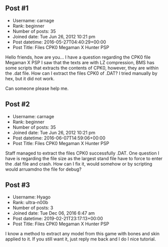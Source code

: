 ## Post #1
- Username: carnage
- Rank: beginner
- Number of posts: 35
- Joined date: Tue Jun 26, 2012 10:21 pm
- Post datetime: 2016-05-27T04:40:29+00:00
- Post Title: Files CPK0 Megaman X Hunter PSP

Hello friends, how are you...
I have a question regarding the CPK0 file Megaman X PSP
I saw that the texts are with LZ compression, BMS has some scripts that 
extracts the contents of CPK0, however, they are within the .dat file.
How can I extract the files CPK0 of .DAT?
I tried manually by hex, but it did not work.

Can someone please help me.
## Post #2
- Username: carnage
- Rank: beginner
- Number of posts: 35
- Joined date: Tue Jun 26, 2012 10:21 pm
- Post datetime: 2016-06-07T14:59:06+00:00
- Post Title: Files CPK0 Megaman X Hunter PSP

Staff managed to extract the files CPK0 successfully .DAT.
One question I have is regarding the file size as the largest stand file have to force to enter the .dat file and crash.
How can I fix it, would somehow or by scripting would arruamdno the file for debug?
## Post #3
- Username: Hyago
- Rank: ultra-n00b
- Number of posts: 3
- Joined date: Tue Dec 06, 2016 6:47 am
- Post datetime: 2019-02-21T23:17:13+00:00
- Post Title: Files CPK0 Megaman X Hunter PSP

I know a method to extract any model from this game with bones and skin applied to it.
If you still want it, just reply me back and I do I nice tutorial.
